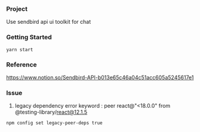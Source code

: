 ### Project
Use sendbird api ui toolkit for chat


### Getting Started

```
yarn start
```

### Reference

https://www.notion.so/Sendbird-API-b013e65c46a04c51acc605a5245617e1

### Issue

1.  legacy dependency error
    keyword : peer react@"<18.0.0" from @testing-library/react@12.1.5

```
npm config set legacy-peer-deps true
```
